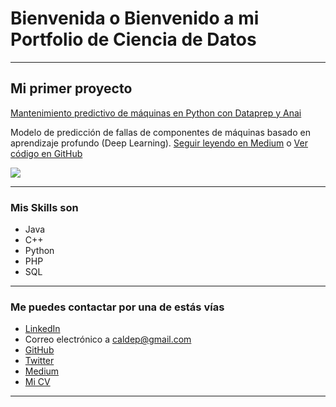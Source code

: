 # Bienvenida o Bienvenido a mi Portfolio de Ciencia de Datos

---

## Mi primer proyecto
[Mantenimiento predictivo de máquinas en Python con Dataprep y Anai](https://medium.com/@caldep/mantenimiento-predictivo-de-m%C3%A1quinas-en-python-con-dataprep-y-anai-cf7ca6fddb6d)

Modelo de predicción de fallas de componentes de máquinas basado en aprendizaje profundo (Deep Learning). [Seguir leyendo en Medium](https://medium.com/@caldep/mantenimiento-predictivo-de-m%C3%A1quinas-en-python-con-dataprep-y-anai-cf7ca6fddb6d) o [Ver código en GitHub](https://github.com/caldep/proyecto-portafolio/blob/main/notebooks/mantenimiento_predictivo.ipynb)

[<img src="images/dummy_thumbnail.jpg?raw=true"/>](https://medium.com/pagina-entrada-blog)

---

### Mis Skills son

- Java
- C++
- Python
- PHP
- SQL

---

### Me puedes contactar por una de estás vías

- [LinkedIn](https://www.linkedin.com/in/carlos-alberto-lizcano-depablos/)
- Correo electrónico a <caldep@gmail.com>
- [GitHub](https://github.com/caldep)
- [Twitter](https://twitter.com/@caldep2)
- [Medium](https://medium.com/@caldep)
- [Mi CV](/pdf/HV-CarlosLizcano.pdf)

---
